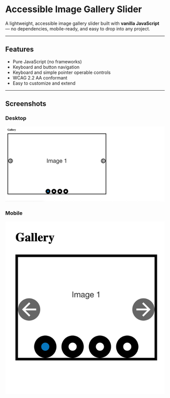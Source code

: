 # Accessible Image Gallery Slider

A lightweight, accessible image gallery slider built with **vanilla JavaScript** — no dependencies, mobile-ready, and easy to drop into any project.

---

## Features

- Pure JavaScript (no frameworks)
- Keyboard and button navigation
- Keyboard and simple pointer operable controls
- WCAG 2.2 AA conformant 
- Easy to customize and extend

---

## Screenshots

### Desktop
![Desktop version of the image gallery, showing 4 dot navigation dots, backwards and forward arrows, and an image showing the text "Image 1"](images/repo/desktop-demo.png)

### Mobile 
![Mobile version of the image gallery, showing 4 dot navigation dots, backwards and forward arrows, and an image showing the text "Image 1"](images/repo/mobile-demo.png)